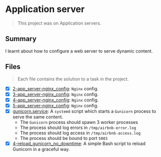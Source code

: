 # Application server

> This project was on Application servers.

## Summary

I learnt about how to configure a web server to serve dynamic content.
## Files

> Each file contains the solution to a task in the project.

- [x] [2-app_server-nginx_config](https://github.com/Ebube-Ochemba/alx-system_engineering-devops/blob/master/0x1A-application_server/2-app_server-nginx_config): `Nginx` config.
- [x] [3-app_server-nginx_config](https://github.com/Ebube-Ochemba/alx-system_engineering-devops/blob/master/0x1A-application_server/3-app_server-nginx_config): `Nginx` config.
- [x] [4-app_server-nginx_config](https://github.com/Ebube-Ochemba/alx-system_engineering-devops/blob/master/0x1A-application_server/4-app_server-nginx_config): `Nginx` config.
- [x] [5-app_server-nginx_config](https://github.com/Ebube-Ochemba/alx-system_engineering-devops/blob/master/0x1A-application_server/5-app_server-nginx_config): `Nginx` config.
- [x] [gunicorn.service](https://github.com/Ebube-Ochemba/alx-system_engineering-devops/blob/master/0x1A-application_server/gunicorn.service): A `systemd` script which starts a `Gunicorn` process to serve the same content.
    - The `Gunicorn` process should spawn 3 worker processes
    - The process should log errors in `/tmp/airbnb-error.log`
    - The process should log access in `/tmp/airbnb-access.log`
    - The process should be bound to port `5003`
- [x] [4-reload_gunicorn_no_downtime](https://github.com/Ebube-Ochemba/alx-system_engineering-devops/blob/master/0x1A-application_server/4-reload_gunicorn_no_downtime): A simple Bash script to reload Gunicorn in a graceful way.
